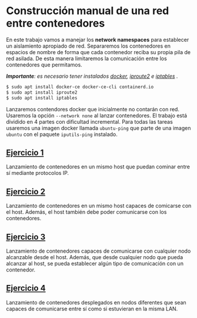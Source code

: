 # Construcción manual de una red entre contenedores

En este trabajo vamos a manejar los **network namespaces** para establecer un aislamiento apropiado de red. 
Separaremos los contenedores en espacios de nombre de forma que cada contenedor reciba su propia pila de red asilada. 
De esta manera limitaremos la comunicación entre los contenedores que permitamos.

*__Importante__: es necesario tener instalados
[docker](https://docs.docker.com/get-docker/),
[iproute2](https://wiki.linuxfoundation.org/networking/iproute2) e 
[iptables](http://www.netfilter.org/projects/iptables/index.html)
.*

``` bash
$ sudo apt install docker-ce docker-ce-cli containerd.io
$ sudo apt install iproute2
$ sudo apt install iptables
```

Lanzaremos contendores docker que inicialmente no contarán con red. 
Usaremos la opción ```--network none``` al lanzar contenedores. 
El trabajo está dividido en 4 partes con dificultad incremental. 
Para todas las tareas usaremos una imagen docker llamada ```ubuntu-ping``` que parte de una imagen ```ubuntu``` con el paquete ```iputils-ping``` instalado.

## [Ejercicio 1](1/README.md)
Lanzamiento de contenedores en un mismo host que puedan cominar entre sí mediante protocolos IP.

## [Ejercicio 2](2/README.md)
Lanzamiento de contenedores en un mismo host capaces de comicarse con el host. 
Además, el host también debe poder comunicarse con los contenedores.


## [Ejercicio 3](3/README.md)
Lanzamiento de contenedores capaces de comunicarse con cualquier nodo alcanzable desde el host.
Además, que desde cualquier nodo que pueda alcanzar al host, se pueda establecer algún tipo de comunicación con un contenedor.

## [Ejercicio 4](4/README.md)
Lanzamiento de contenedores desplegados en nodos diferentes que sean capaces de comunicarse entre sí como si estuvieran en la misma LAN.